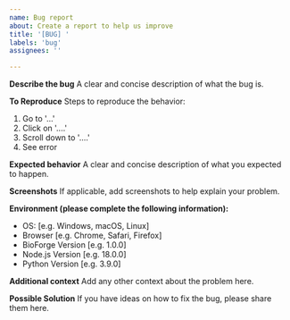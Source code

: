 ```yaml
---
name: Bug report
about: Create a report to help us improve
title: '[BUG] '
labels: 'bug'
assignees: ''

---
```


**Describe the bug**
A clear and concise description of what the bug is.

**To Reproduce**
Steps to reproduce the behavior:
1. Go to '...'
2. Click on '....'
3. Scroll down to '....'
4. See error

**Expected behavior**
A clear and concise description of what you expected to happen.

**Screenshots**
If applicable, add screenshots to help explain your problem.

**Environment (please complete the following information):**
 - OS: [e.g. Windows, macOS, Linux]
 - Browser [e.g. Chrome, Safari, Firefox]
 - BioForge Version [e.g. 1.0.0]
 - Node.js Version [e.g. 18.0.0]
 - Python Version [e.g. 3.9.0]

**Additional context**
Add any other context about the problem here.

**Possible Solution**
If you have ideas on how to fix the bug, please share them here.

